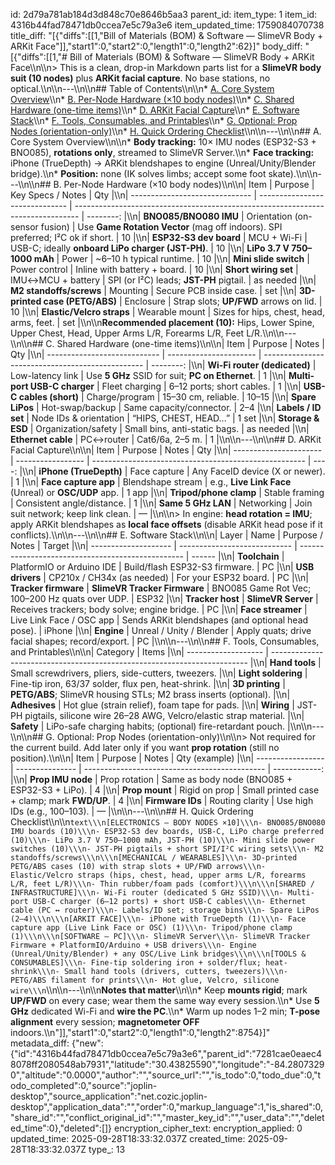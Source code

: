 id: 2d79a781ab184d3d848c70e8646b5aa3
parent_id: 
item_type: 1
item_id: 4316b44fad78471db0ccea7e5c79a3e6
item_updated_time: 1759084070738
title_diff: "[{\"diffs\":[[1,\"Bill of Materials (BOM) & Software — SlimeVR Body + ARKit Face\"]],\"start1\":0,\"start2\":0,\"length1\":0,\"length2\":62}]"
body_diff: "[{\"diffs\":[[1,\"# Bill of Materials (BOM) & Software — SlimeVR Body + ARKit Face\\\n\\\n> This is a clean, drop-in Markdown parts list for a **SlimeVR body suit (10 nodes)** plus **ARKit facial capture**. No base stations, no optical.\\\n\\\n---\\\n\\\n## Table of Contents\\\n\\\n* [A. Core System Overview](#a-core-system-overview)\\\n* [B. Per-Node Hardware (×10 body nodes)](#b-per-node-hardware-×10-body-nodes)\\\n* [C. Shared Hardware (one-time items)](#c-shared-hardware-one-time-items)\\\n* [D. ARKit Facial Capture](#d-arkit-facial-capture)\\\n* [E. Software Stack](#e-software-stack)\\\n* [F. Tools, Consumables, and Printables](#f-tools-consumables-and-printables)\\\n* [G. Optional: Prop Nodes (orientation-only)](#g-optional-prop-nodes-orientation-only)\\\n* [H. Quick Ordering Checklist](#h-quick-ordering-checklist)\\\n\\\n---\\\n\\\n## A. Core System Overview\\\n\\\n* **Body tracking:** 10× IMU nodes (ESP32-S3 + BNO085), **rotations only**, streamed to SlimeVR Server.\\\n* **Face tracking:** iPhone (TrueDepth) → ARKit blendshapes to engine (Unreal/Unity/Blender bridge).\\\n* **Position:** none (IK solves limbs; accept some foot skate).\\\n\\\n---\\\n\\\n## B. Per-Node Hardware (×10 body nodes)\\\n\\\n| Item                           | Purpose                        | Key Specs / Notes                                                               |       Qty |\\\n| ------------------------------ | ------------------------------ | ------------------------------------------------------------------------------- | --------: |\\\n| **BNO085/BNO080 IMU**          | Orientation (on-sensor fusion) | Use **Game Rotation Vector** (mag off indoors). SPI preferred; I²C ok if short. |        10 |\\\n| **ESP32-S3 dev board**         | MCU + Wi-Fi                    | USB-C; ideally **onboard LiPo charger (JST-PH)**.                               |        10 |\\\n| **LiPo 3.7 V 750–1000 mAh**    | Power                          | ~6–10 h typical runtime.                                                        |        10 |\\\n| **Mini slide switch**          | Power control                  | Inline with battery + board.                                                    |        10 |\\\n| **Short wiring set**           | IMU↔MCU + battery              | SPI (or I²C) leads; **JST-PH** pigtail.                                         | as needed |\\\n| **M2 standoffs/screws**        | Mounting                       | Secure PCB inside case.                                                         |       set |\\\n| **3D-printed case (PETG/ABS)** | Enclosure                      | Strap slots; **UP/FWD** arrows on lid.                                          |        10 |\\\n| **Elastic/Velcro straps**      | Wearable mount                 | Sizes for hips, chest, head, arms, feet.                                        |       set |\\\n\\\n**Recommended placement (10):** Hips, Lower Spine, Upper Chest, Head, Upper Arms L/R, Forearms L/R, Feet L/R.\\\n\\\n---\\\n\\\n## C. Shared Hardware (one-time items)\\\n\\\n| Item                         | Purpose                | Notes                                            |       Qty |\\\n| ---------------------------- | ---------------------- | ------------------------------------------------ | --------: |\\\n| **Wi-Fi router (dedicated)** | Low-latency link       | Use **5 GHz** SSID for suit; **PC on Ethernet**. |         1 |\\\n| **Multi-port USB-C charger** | Fleet charging         | 6–12 ports; short cables.                        |         1 |\\\n| **USB-C cables (short)**     | Charge/program         | 15–30 cm, reliable.                              |     10–15 |\\\n| **Spare LiPos**              | Hot-swap/backup        | Same capacity/connector.                         |       2–4 |\\\n| **Labels / ID set**          | Node IDs & orientation | “HIPS, CHEST, HEAD…”                             |     1 set |\\\n| **Storage & ESD**            | Organization/safety    | Small bins, anti-static bags.                    | as needed |\\\n| **Ethernet cable**           | PC↔router              | Cat6/6a, 2–5 m.                                  |         1 |\\\n\\\n---\\\n\\\n## D. ARKit Facial Capture\\\n\\\n| Item                   | Purpose           | Notes                                                 |   Qty |\\\n| ---------------------- | ----------------- | ----------------------------------------------------- | ----: |\\\n| **iPhone (TrueDepth)** | Face capture      | Any FaceID device (X or newer).                       |     1 |\\\n| **Face capture app**   | Blendshape stream | e.g., **Live Link Face** (Unreal) or **OSC/UDP** app. | 1 app |\\\n| **Tripod/phone clamp** | Stable framing    | Consistent angle/distance.                            |     1 |\\\n| **Same 5 GHz LAN**     | Networking        | Join suit network; keep link clean.                   |     — |\\\n\\\n> In engine: **head rotation = IMU**; apply ARKit blendshapes as **local face offsets** (disable ARKit head pose if it conflicts).\\\n\\\n---\\\n\\\n## E. Software Stack\\\n\\\n| Layer                | Name                         | Purpose / Notes                                   | Target |\\\n| -------------------- | ---------------------------- | ------------------------------------------------- | ------ |\\\n| **Toolchain**        | PlatformIO or Arduino IDE    | Build/flash ESP32-S3 firmware.                    | PC     |\\\n| **USB drivers**      | CP210x / CH34x (as needed)   | For your ESP32 board.                             | PC     |\\\n| **Tracker firmware** | **SlimeVR Tracker Firmware** | BNO085 Game Rot Vec; 100–200 Hz quats over UDP.   | ESP32  |\\\n| **Tracker host**     | **SlimeVR Server**           | Receives trackers; body solve; engine bridge.     | PC     |\\\n| **Face streamer**    | Live Link Face / OSC app     | Sends ARKit blendshapes (and optional head pose). | iPhone |\\\n| **Engine**           | Unreal / Unity / Blender     | Apply quats; drive facial shapes; record/export.  | PC     |\\\n\\\n---\\\n\\\n## F. Tools, Consumables, and Printables\\\n\\\n| Category            | Items                                                                    |\\\n| ------------------- | ------------------------------------------------------------------------ |\\\n| **Hand tools**      | Small screwdrivers, pliers, side-cutters, tweezers.                      |\\\n| **Light soldering** | Fine-tip iron, 63/37 solder, flux pen, heat-shrink.                      |\\\n| **3D printing**     | **PETG/ABS**; SlimeVR housing STLs; M2 brass inserts (optional).         |\\\n| **Adhesives**       | Hot glue (strain relief), foam tape for pads.                            |\\\n| **Wiring**          | JST-PH pigtails, silicone wire 26–28 AWG, Velcro/elastic strap material. |\\\n| **Safety**          | LiPo-safe charging habits; (optional) fire-retardant pouch.              |\\\n\\\n---\\\n\\\n## G. Optional: Prop Nodes (orientation-only)\\\n\\\n> Not required for the current build. Add later only if you want **prop rotation** (still no position).\\\n\\\n| Item              | Purpose         | Notes                                         | Qty (example) |\\\n| ----------------- | --------------- | --------------------------------------------- | ------------: |\\\n| **Prop IMU node** | Prop rotation   | Same as body node (BNO085 + ESP32-S3 + LiPo). |             4 |\\\n| **Prop mount**    | Rigid on prop   | Small printed case + clamp; mark **FWD/UP**.  |             4 |\\\n| **Firmware IDs**  | Routing clarity | Use high IDs (e.g., 100–103).                 |             — |\\\n\\\n---\\\n\\\n## H. Quick Ordering Checklist\\\n\\\n```text\\\n[ELECTRONICS – BODY NODES ×10]\\\n- BNO085/BNO080 IMU boards (10)\\\n- ESP32-S3 dev boards, USB-C, LiPo charge preferred (10)\\\n- LiPo 3.7 V 750–1000 mAh, JST-PH (10)\\\n- Mini slide power switches (10)\\\n- JST-PH pigtails + short SPI/I²C wiring sets\\\n- M2 standoffs/screws\\\n\\\n[MECHANICAL / WEARABLES]\\\n- 3D-printed PETG/ABS cases (10) with strap slots + UP/FWD arrows\\\n- Elastic/Velcro straps (hips, chest, head, upper arms L/R, forearms L/R, feet L/R)\\\n- Thin rubber/foam pads (comfort)\\\n\\\n[SHARED / INFRASTRUCTURE]\\\n- Wi-Fi router (dedicated 5 GHz SSID)\\\n- Multi-port USB-C charger (6–12 ports) + short USB-C cables\\\n- Ethernet cable (PC ↔ router)\\\n- Labels/ID set; storage bins\\\n- Spare LiPos (2–4)\\\n\\\n[ARKIT FACE]\\\n- iPhone with TrueDepth (1)\\\n- Face capture app (Live Link Face or OSC) (1)\\\n- Tripod/phone clamp (1)\\\n\\\n[SOFTWARE – PC]\\\n- SlimeVR Server\\\n- SlimeVR Tracker Firmware + PlatformIO/Arduino + USB drivers\\\n- Engine (Unreal/Unity/Blender) + any OSC/Live Link bridges\\\n\\\n[TOOLS & CONSUMABLES]\\\n- Fine-tip soldering iron + solder/flux; heat-shrink\\\n- Small hand tools (drivers, cutters, tweezers)\\\n- PETG/ABS filament for prints\\\n- Hot glue, Velcro, silicone wire\\\n```\\\n\\\n---\\\n\\\n**Notes that matter**\\\n\\\n* Keep **mounts rigid**; mark **UP/FWD** on every case; wear them the same way every session.\\\n* Use **5 GHz** dedicated Wi-Fi and **wire the PC**.\\\n* Warm up nodes 1–2 min; **T-pose alignment** every session; **magnetometer OFF** indoors.\\\n\"]],\"start1\":0,\"start2\":0,\"length1\":0,\"length2\":8754}]"
metadata_diff: {"new":{"id":"4316b44fad78471db0ccea7e5c79a3e6","parent_id":"7281cae0eaec48078ff2080548ab7931","latitude":"30.43825590","longitude":"-84.28073290","altitude":"0.0000","author":"","source_url":"","is_todo":0,"todo_due":0,"todo_completed":0,"source":"joplin-desktop","source_application":"net.cozic.joplin-desktop","application_data":"","order":0,"markup_language":1,"is_shared":0,"share_id":"","conflict_original_id":"","master_key_id":"","user_data":"","deleted_time":0},"deleted":[]}
encryption_cipher_text: 
encryption_applied: 0
updated_time: 2025-09-28T18:33:32.037Z
created_time: 2025-09-28T18:33:32.037Z
type_: 13